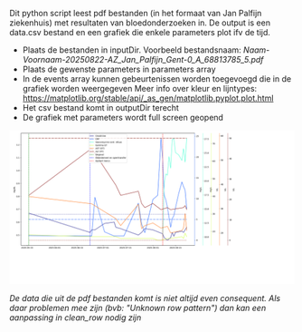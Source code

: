 Dit python script leest pdf bestanden (in het formaat van Jan Palfijn ziekenhuis) met resultaten van bloedonderzoeken in.
De output is een data.csv bestand en een grafiek die enkele parameters plot ifv de tijd.
- Plaats de bestanden in inputDir. Voorbeeld bestandsnaam: *Naam-Voornaam-20250822-AZ_Jan_Palfijn_Gent-0_A_68813785_5.pdf*
- Plaats de gewenste parameters in parameters array
- In de events array kunnen gebeurtenissen worden toegevoegd die in de grafiek worden weergegeven
Meer info over kleur en lijntypes: https://matplotlib.org/stable/api/_as_gen/matplotlib.pyplot.plot.html
- Het csv bestand komt in outputDir terecht
- De grafiek met parameters wordt full screen geopend

![Bloedwaarden](img/Bloedwaarden.png)

*De data die uit de pdf bestanden komt is niet altijd even consequent. Als daar problemen mee zijn (bvb: "Unknown row pattern") dan kan een aanpassing in clean_row nodig zijn*
